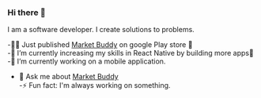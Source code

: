### Hi there 👋
I am a software developer.
I create solutions to problems. <br/>

-👩‍💻 Just published [Market Buddy](https://play.google.com/store/apps/details?id=com.nifemicodes.marketbuddy) on google Play store 🥳<br/>
-🌱 I’m currently increasing my skills in React Native by building more apps💪<br/>
-🔭 I’m currently working on a mobile application.<br/>
- 💬 Ask me about [Market Buddy](https://play.google.com/store/apps/details?id=com.nifemicodes.marketbuddy)<br />
-⚡ Fun fact: I'm always working on something.

<!--
**NifemiCodes/NifemiCodes** is a ✨ _special_ ✨ repository because its `README.md` (this file) appears on your GitHub profile.

Here are some ideas to get you started:

- 👯 I’m looking to collaborate on ...
- 🤔 I’m looking for help with ...
- 📫 How to reach me: ...
-->

